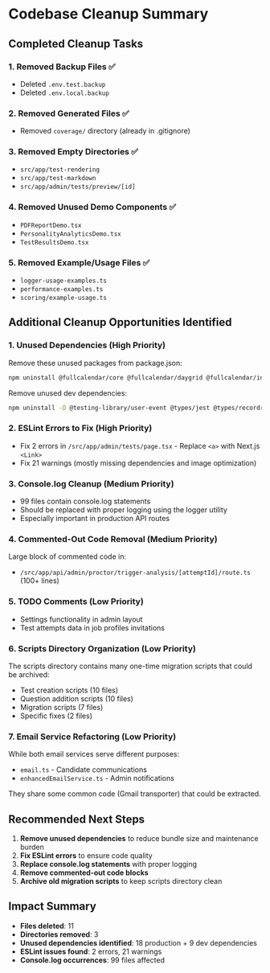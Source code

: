 # Codebase Cleanup Summary

## Completed Cleanup Tasks

### 1. **Removed Backup Files** ✅
- Deleted `.env.test.backup`
- Deleted `.env.local.backup`

### 2. **Removed Generated Files** ✅
- Removed `coverage/` directory (already in .gitignore)

### 3. **Removed Empty Directories** ✅
- `src/app/test-rendering`
- `src/app/test-markdown`
- `src/app/admin/tests/preview/[id]`

### 4. **Removed Unused Demo Components** ✅
- `PDFReportDemo.tsx`
- `PersonalityAnalyticsDemo.tsx`
- `TestResultsDemo.tsx`

### 5. **Removed Example/Usage Files** ✅
- `logger-usage-examples.ts`
- `performance-examples.ts`
- `scoring/example-usage.ts`

## Additional Cleanup Opportunities Identified

### 1. **Unused Dependencies** (High Priority)
Remove these unused packages from package.json:
```bash
npm uninstall @fullcalendar/core @fullcalendar/daygrid @fullcalendar/interaction @fullcalendar/react @fullcalendar/timegrid @google-cloud/vision @next-auth/prisma-adapter @types/multer classnames eslint-config-next highlight.js multer network-speed pg recordrtc rehype-highlight rehype-raw tailwind-merge
```

Remove unused dev dependencies:
```bash
npm uninstall -D @testing-library/user-event @types/jest @types/recordrtc autoprefixer jest-environment-jsdom postcss prettier prettier-plugin-tailwindcss ts-node
```

### 2. **ESLint Errors to Fix** (High Priority)
- Fix 2 errors in `/src/app/admin/tests/page.tsx` - Replace `<a>` with Next.js `<Link>`
- Fix 21 warnings (mostly missing dependencies and image optimization)

### 3. **Console.log Cleanup** (Medium Priority)
- 99 files contain console.log statements
- Should be replaced with proper logging using the logger utility
- Especially important in production API routes

### 4. **Commented-Out Code Removal** (Medium Priority)
Large block of commented code in:
- `/src/app/api/admin/proctor/trigger-analysis/[attemptId]/route.ts` (100+ lines)

### 5. **TODO Comments** (Low Priority)
- Settings functionality in admin layout
- Test attempts data in job profiles invitations

### 6. **Scripts Directory Organization** (Low Priority)
The scripts directory contains many one-time migration scripts that could be archived:
- Test creation scripts (10 files)
- Question addition scripts (10 files)
- Migration scripts (7 files)
- Specific fixes (2 files)

### 7. **Email Service Refactoring** (Low Priority)
While both email services serve different purposes:
- `email.ts` - Candidate communications
- `enhancedEmailService.ts` - Admin notifications

They share some common code (Gmail transporter) that could be extracted.

## Recommended Next Steps

1. **Remove unused dependencies** to reduce bundle size and maintenance burden
2. **Fix ESLint errors** to ensure code quality
3. **Replace console.log statements** with proper logging
4. **Remove commented-out code blocks**
5. **Archive old migration scripts** to keep scripts directory clean

## Impact Summary
- **Files deleted**: 11
- **Directories removed**: 3
- **Unused dependencies identified**: 18 production + 9 dev dependencies
- **ESLint issues found**: 2 errors, 21 warnings
- **Console.log occurrences**: 99 files affected
